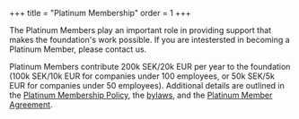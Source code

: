 +++
title = "Platinum Membership"
order = 1
+++

The Platinum Members play an important role in providing support that makes the foundation's work possible. If you are intestersted in becoming a Platinum Member, please contact us.

Platinum Members contribute 200k SEK/20k EUR per year to the foundation (100k SEK/10k EUR for companies under 100 employees, or 50k SEK/5k EUR for companies under 50 employees). Additional details are outlined in the [Platinum Membership Policy](/legal/platinum-policy/), the [bylaws](/legal/bylaws/), and the [Platinum Member Agreement](/legal/platinum-agreement/).

